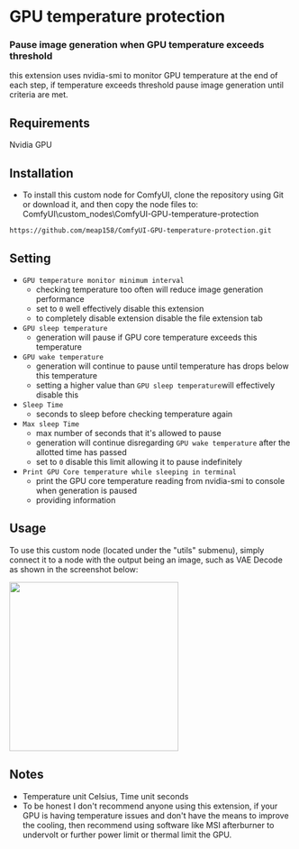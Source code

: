 # GPU temperature protection
### Pause image generation when GPU temperature exceeds threshold
this extension uses nvidia-smi to monitor GPU temperature at the end of each step, if temperature exceeds threshold pause image generation until criteria are met.

## Requirements
Nvidia GPU

## Installation
- To install this custom node for ComfyUI, clone the repository using Git or download it, and then copy the node files to: ComfyUI\custom_nodes\ComfyUI-GPU-temperature-protection
```
https://github.com/meap158/ComfyUI-GPU-temperature-protection.git
```

## Setting

- `GPU temperature monitor minimum interval`
    - checking temperature too often will reduce image generation performance
    - set to `0` well effectively disable this extension
    - to completely disable extension disable the file extension tab
- `GPU sleep temperature`
    - generation will pause if GPU core temperature exceeds this temperature
- `GPU wake temperature`
    - generation will continue to pause until temperature has drops below this temperature 
    - setting a higher value than `GPU sleep temperature`will effectively disable this
- `Sleep Time`
    - seconds to sleep before checking temperature again
- `Max sleep Time` 
    - max number of seconds that it's allowed to pause
    - generation will continue disregarding `GPU wake temperature` after the allotted time has passed
    - set to `0` disable this limit allowing it to pause indefinitely
- `Print GPU Core temperature while sleeping in terminal`
    - print the GPU core temperature reading from nvidia-smi to console when generation is paused
    - providing information

## Usage
To use this custom node (located under the "utils" submenu), simply connect it to a node with the output being an image, such as VAE Decode as shown in the screenshot below:
<p float="left">
  <img src="https://github.com/meap158/ComfyUI-GPU-temperature-protection/assets/14327094/c56fcf3c-1074-42f0-b59b-e8e9d530c2f0" width="300" />
</p>

## Notes
- Temperature unit Celsius, Time unit seconds
- To be honest I don't recommend anyone using this extension, if your GPU is having temperature issues and don't have the means to improve the cooling, then recommend using software like MSI afterburner to undervolt or further power limit or thermal limit the GPU.
